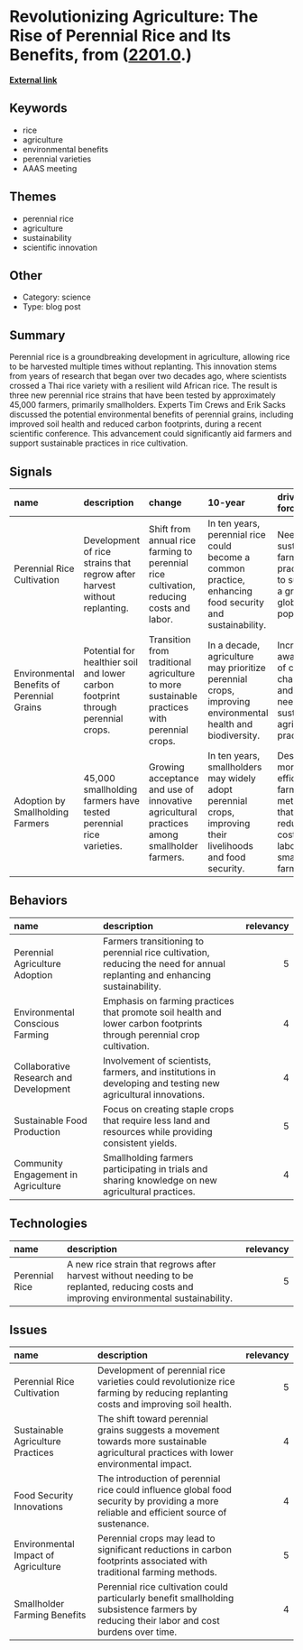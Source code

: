 # __Revolutionizing Agriculture: The Rise of Perennial Rice and Its Benefits__, from ([2201.0](https://kghosh.substack.com/p/2201.0).)

__[External link](https://www.npr.org/2023/03/23/1165680024/perennial-rice-plant-once-harvest-again-and-again)__



## Keywords

* rice
* agriculture
* environmental benefits
* perennial varieties
* AAAS meeting

## Themes

* perennial rice
* agriculture
* sustainability
* scientific innovation

## Other

* Category: science
* Type: blog post

## Summary

Perennial rice is a groundbreaking development in agriculture, allowing rice to be harvested multiple times without replanting. This innovation stems from years of research that began over two decades ago, where scientists crossed a Thai rice variety with a resilient wild African rice. The result is three new perennial rice strains that have been tested by approximately 45,000 farmers, primarily smallholders. Experts Tim Crews and Erik Sacks discussed the potential environmental benefits of perennial grains, including improved soil health and reduced carbon footprints, during a recent scientific conference. This advancement could significantly aid farmers and support sustainable practices in rice cultivation.

## Signals

| name                                       | description                                                                      | change                                                                                      | 10-year                                                                                                     | driving-force                                                                               |   relevancy |
|:-------------------------------------------|:---------------------------------------------------------------------------------|:--------------------------------------------------------------------------------------------|:------------------------------------------------------------------------------------------------------------|:--------------------------------------------------------------------------------------------|------------:|
| Perennial Rice Cultivation                 | Development of rice strains that regrow after harvest without replanting.        | Shift from annual rice farming to perennial rice cultivation, reducing costs and labor.     | In ten years, perennial rice could become a common practice, enhancing food security and sustainability.    | Need for sustainable farming practices to support a growing global population.              |           4 |
| Environmental Benefits of Perennial Grains | Potential for healthier soil and lower carbon footprint through perennial crops. | Transition from traditional agriculture to more sustainable practices with perennial crops. | In a decade, agriculture may prioritize perennial crops, improving environmental health and biodiversity.   | Increasing awareness of climate change and the need for sustainable agricultural practices. |           5 |
| Adoption by Smallholding Farmers           | 45,000 smallholding farmers have tested perennial rice varieties.                | Growing acceptance and use of innovative agricultural practices among smallholder farmers.  | In ten years, smallholders may widely adopt perennial crops, improving their livelihoods and food security. | Desire for more efficient farming methods that reduce costs and labor for small farmers.    |           4 |

## Behaviors

| name                                   | description                                                                                                                |   relevancy |
|:---------------------------------------|:---------------------------------------------------------------------------------------------------------------------------|------------:|
| Perennial Agriculture Adoption         | Farmers transitioning to perennial rice cultivation, reducing the need for annual replanting and enhancing sustainability. |           5 |
| Environmental Conscious Farming        | Emphasis on farming practices that promote soil health and lower carbon footprints through perennial crop cultivation.     |           4 |
| Collaborative Research and Development | Involvement of scientists, farmers, and institutions in developing and testing new agricultural innovations.               |           4 |
| Sustainable Food Production            | Focus on creating staple crops that require less land and resources while providing consistent yields.                     |           5 |
| Community Engagement in Agriculture    | Smallholding farmers participating in trials and sharing knowledge on new agricultural practices.                          |           4 |

## Technologies

| name           | description                                                                                                                              |   relevancy |
|:---------------|:-----------------------------------------------------------------------------------------------------------------------------------------|------------:|
| Perennial Rice | A new rice strain that regrows after harvest without needing to be replanted, reducing costs and improving environmental sustainability. |           5 |

## Issues

| name                                | description                                                                                                                                |   relevancy |
|:------------------------------------|:-------------------------------------------------------------------------------------------------------------------------------------------|------------:|
| Perennial Rice Cultivation          | Development of perennial rice varieties could revolutionize rice farming by reducing replanting costs and improving soil health.           |           5 |
| Sustainable Agriculture Practices   | The shift toward perennial grains suggests a movement towards more sustainable agricultural practices with lower environmental impact.     |           4 |
| Food Security Innovations           | The introduction of perennial rice could influence global food security by providing a more reliable and efficient source of sustenance.   |           4 |
| Environmental Impact of Agriculture | Perennial crops may lead to significant reductions in carbon footprints associated with traditional farming methods.                       |           5 |
| Smallholder Farming Benefits        | Perennial rice cultivation could particularly benefit smallholding subsistence farmers by reducing their labor and cost burdens over time. |           4 |